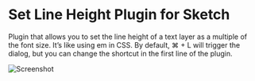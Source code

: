 # Set Line Height Plugin for Sketch

Plugin that allows you to set the line height of a text layer as a multiple of the font size. It’s like using em in CSS. By default, ⌘ + L will trigger the dialog, but you can change the shortcut in the first line of the plugin.

![Screenshot](https://dl.dropboxusercontent.com/u/974773/_keepalive/Sketch-Line-Height.png)